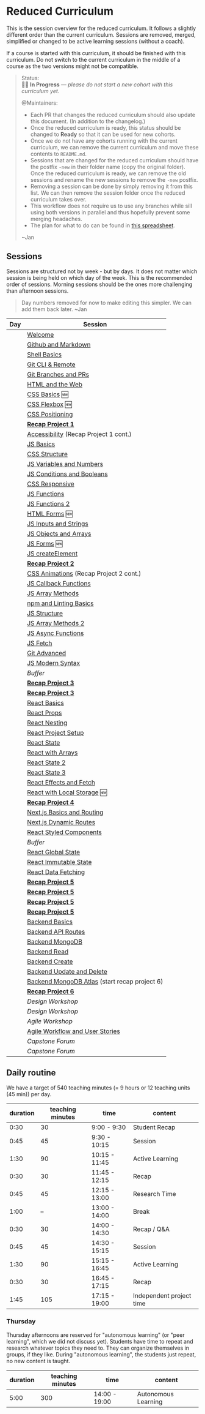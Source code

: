 # Reduced Curriculum

This is the session overview for the reduced curriculum. It follows a slightly different order than the current curriculum. Sessions are removed, merged, simplified or changed to be active learning sessions (without a coach).

If a course is started with this curriculum, it should be finished with this curriculum. Do not switch to the current curriculum in the middle of a course as the two versions might not be compatible.

> Status:  
> 👷‍♀️ **In Progress** — _please do not start a new cohort with this curriculum yet_.
>
> @Maintainers:
>
> - Each PR that changes the reduced curriculum should also update this document. (In addition to the changelog.)
> - Once the reduced curriculum is ready, this status should be changed to **Ready** so that it can be used for new cohorts.
> - Once we do not have any cohorts running with the current curriculum, we can remove the current curriculum and move these contents to `README.md`.
> - Sessions that are changed for the reduced curriculum should have the postfix `-new` in their folder name (copy the original folder). Once the reduced curriculum is ready, we can remove the old sessions and rename the new sessions to remove the `-new` postfix.
> - Removing a session can be done by simply removing it from this list. We can then remove the session folder once the reduced curriculum takes over.
> - This workflow does not require us to use any branches while sill using both versions in parallel and thus hopefully prevent some merging headaches.
> - The plan for what to do can be found in [this spreadsheet](https://docs.google.com/spreadsheets/d/1WFmkxw_98LMAgCDjhUr4jwrnZ2MGpYCeBf9KSHbP314/edit#gid=1870391809).
>
> ~Jan

## Sessions

Sessions are structured not by week - but by days. It does not matter which session is being held on
which day of the week. This is the recommended order of sessions. Morning sessions should be the
ones more challenging than afternoon sessions.

> Day numbers removed for now to make editing this simpler. We can add them back later. ~Jan

| Day | Session                                                                         |
| --- | ------------------------------------------------------------------------------- |
|     | [Welcome](sessions/welcome)                                                     |
|     | [Github and Markdown](sessions/github-and-markdown)                             |
|     | [Shell Basics](sessions/shell-basics)                                           |
|     | [Git CLI & Remote](sessions/git-cli-and-remote)                                 |
|     | [Git Branches and PRs](sessions/git-branches-and-prs)                           |
|     | [HTML and the Web](sessions/html-and-the-web)                                   |
|     | [CSS Basics](sessions/css-basics-new) 🆕                                        |
|     | [CSS Flexbox](sessions/css-flexbox-new) 🆕                                      |
|     | [CSS Positioning](sessions/css-positioning)                                     |
|     | [**Recap Project 1**](sessions/recap-project-1)                                 |
|     | [Accessibility](sessions/accessibility) (Recap Project 1 cont.)                 |
|     | [JS Basics](sessions/js-basics)                                                 |
|     | [CSS Structure](sessions/css-structure)                                         |
|     | [JS Variables and Numbers](sessions/js-variables-and-numbers)                   |
|     | [JS Conditions and Booleans](sessions/js-conditions-and-booleans)               |
|     | [CSS Responsive](sessions/css-responsive)                                       |
|     | [JS Functions](sessions/js-functions)                                           |
|     | [JS Functions 2](sessions/js-functions-2)                                       |
|     | [HTML Forms](sessions/html-forms-new)  🆕                                       |
|     | [JS Inputs and Strings](sessions/js-inputs-and-strings)                         |
|     | [JS Objects and Arrays](sessions/js-objects-and-arrays)                         |
|     | [JS Forms](sessions/js-forms-new) 🆕                                            |
|     | [JS createElement](sessions/js-createelement)                                   |
|     | [**Recap Project 2**](sessions/recap-project-2)                                 |
|     | [CSS Animations](sessions/css-animations) (Recap Project 2 cont.)               |
|     | [JS Callback Functions](sessions/js-callback-functions)                         |
|     | [JS Array Methods](sessions/js-array-methods)                                   |
|     | [npm and Linting Basics](sessions/npm-and-linting-basics)                       |
|     | [JS Structure](sessions/js-structure)                                           |
|     | [JS Array Methods 2](sessions/js-array-methods-2)                               |
|     | [JS Async Functions](sessions/js-async-functions)                               |
|     | [JS Fetch](sessions/js-fetch)                                                   |
|     | [Git Advanced](sessions/git-advanced)                                           |
|     | [JS Modern Syntax](sessions/js-modern-syntax)                                   |
|     | _Buffer_                                                                        |
|     | [**Recap Project 3**](sessions/recap-project-3)                                 |
|     | [**Recap Project 3**](sessions/recap-project-3)                                 |
|     | [React Basics](sessions/react-basics)                                           |
|     | [React Props](sessions/react-props)                                             |
|     | [React Nesting](sessions/react-nesting)                                         |
|     | [React Project Setup](sessions/react-project-setup)                             |
|     | [React State](sessions/react-state)                                             |
|     | [React with Arrays](sessions/react-with-arrays)                                 |
|     | [React State 2](sessions/react-state-2)                                         |
|     | [React State 3](sessions/react-state-3)                                         |
|     | [React Effects and Fetch](sessions/react-effects-and-fetch)                     |
|     | [React with Local Storage](sessions/react-with-local-storage-new) 🆕            |
|     | [**Recap Project 4**](sessions/recap-project-4)                                 |
|     | [Next.js Basics and Routing](sessions/nextjs-basics-and-routing)                |
|     | [Next.js Dynamic Routes](sessions/nextjs-dynamic-routes)                        |
|     | [React Styled Components](sessions/react-styled-components)                     |
|     | _Buffer_                                                                        |
|     | [React Global State](sessions/react-global-state)                               |
|     | [React Immutable State](sessions/react-immutable-state)                         |
|     | [React Data Fetching](sessions/react-data-fetching)                             |
|     | [**Recap Project 5**](sessions/recap-project-5)                                 |
|     | [**Recap Project 5**](sessions/recap-project-5)                                 |
|     | [**Recap Project 5**](sessions/recap-project-5)                                 |
|     | [**Recap Project 5**](sessions/recap-project-5)                                 |
|     | [Backend Basics](sessions/backend-basics)                                       |
|     | [Backend API Routes](sessions/backend-api-routes)                               |
|     | [Backend MongoDB](sessions/backend-mongodb)                                     |
|     | [Backend Read](sessions/backend-read)                                           |
|     | [Backend Create](sessions/backend-create)                                       |
|     | [Backend Update and Delete](sessions/backend-update-and-delete)                 |
|     | [Backend MongoDB Atlas](sessions/backend-mongodb-atlas) (start recap project 6) |
|     | [**Recap Project 6**](sessions/recap-project-6)                                 |
|     | _Design Workshop_                                                               |
|     | _Design Workshop_                                                               |
|     | _Agile Workshop_                                                                |
|     | [Agile Workflow and User Stories](sessions/agile-workflow-and-user-stories)     |
|     | _Capstone Forum_                                                                |
|     | _Capstone Forum_                                                                |

## Daily routine

We have a target of 540 teaching minutes (= 9 hours or 12 teaching units (45 min)) per day.

| duration | teaching minutes | time          | content                  |
| -------- | ---------------- | ------------- | ------------------------ |
| 0:30     | 30               | 9:00 - 9:30   | Student Recap            |
| 0:45     | 45               | 9:30 - 10:15  | Session                  |
| 1:30     | 90               | 10:15 - 11:45 | Active Learning          |
| 0:30     | 30               | 11:45 - 12:15 | Recap                    |
| 0:45     | 45               | 12:15 - 13:00 | Research Time            |
| 1:00     | –                | 13:00 - 14:00 | Break                    |
| 0:30     | 30               | 14:00 - 14:30 | Recap / Q&A              |
| 0:45     | 45               | 14:30 - 15:15 | Session                  |
| 1:30     | 90               | 15:15 - 16:45 | Active Learning          |
| 0:30     | 30               | 16:45 - 17:15 | Recap                    |
| 1:45     | 105              | 17:15 - 19:00 | Independent project time |

### Thursday

Thursday afternoons are reserved for "autonomous learning" (or "peer learning", which we did not discuss yet). Students have time to repeat and research whatever topics they need to. They can organize themselves in groups, if they like. During "autonomous learning", the students just repeat, no new content is taught.

| duration | teaching minutes | time          | content             |
| -------- | ---------------- | ------------- | ------------------- |
| 5:00     | 300              | 14:00 - 19:00 | Autonomous Learning |
